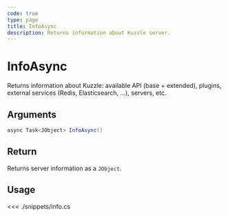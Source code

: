 ```yaml
---
code: true
type: page
title: InfoAsync
description: Returns information about Kuzzle server.
---
```


# InfoAsync

Returns information about Kuzzle: available API (base + extended), plugins, external services (Redis, Elasticsearch, ...), servers, etc.

## Arguments

```csharp
async Task<JObject> InfoAsync()
```

## Return

Returns server information as a `JObject`.

## Usage

<<< ./snippets/info.cs
